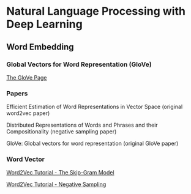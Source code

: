 # Natural Language Processing with Deep Learning

## Word Embedding

### Global Vectors for Word Representation (GloVe)

[The GloVe Page](https://nlp.stanford.edu/projects/glove/)

### Papers

Efficient Estimation of Word Representations in Vector Space (original word2vec paper)

Distributed Representations of Words and Phrases and their Compositionality (negative sampling paper)

GloVe: Global vectors for word representation (original GloVe paper)

### Word Vector

[Word2Vec Tutorial - The Skip-Gram Model](http://mccormickml.com/2016/04/19/word2vec-tutorial-the-skip-gram-model/)

[Word2Vec Tutorial - Negative Sampling](http://mccormickml.com/2017/01/11/word2vec-tutorial-part-2-negative-sampling/)
